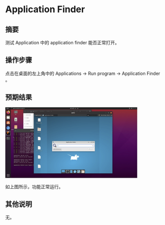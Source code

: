 # Application Finder

## 摘要

测试 Application 中的 application finder 能否正常打开。

## 操作步骤

点击在桌面的左上角中的 Applications -> Run program -> Application Finder 。

## 预期结果

![Application_Finder-1](./img/Application_Finder-1.png)

如上图所示，功能正常运行。

## 其他说明

无。
